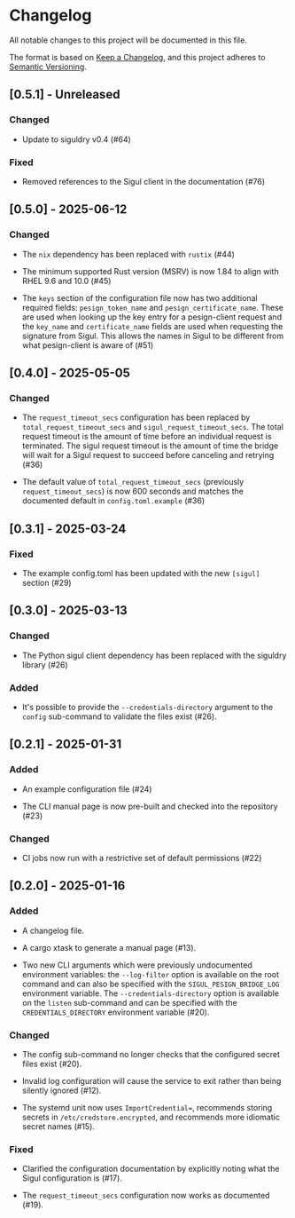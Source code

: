 # Changelog

All notable changes to this project will be documented in this file.

The format is based on [Keep a Changelog](https://keepachangelog.com/en/1.1.0/),
and this project adheres to [Semantic Versioning](https://semver.org/spec/v2.0.0.html).

## [0.5.1] - Unreleased

### Changed

- Update to siguldry v0.4 (#64)

### Fixed

- Removed references to the Sigul client in the documentation (#76)


## [0.5.0] - 2025-06-12

### Changed

- The `nix` dependency has been replaced with `rustix` (#44)

- The minimum supported Rust version (MSRV) is now 1.84 to align with RHEL 9.6 and 10.0 (#45)

- The `keys` section of the configuration file now has two additional required fields:
  `pesign_token_name` and `pesign_certificate_name`. These are used when looking up
  the key entry for a pesign-client request and the `key_name` and `certificate_name`
  fields are used when requesting the signature from Sigul. This allows the names in
  Sigul to be different from what pesign-client is aware of (#51)


## [0.4.0] - 2025-05-05

### Changed

- The `request_timeout_secs` configuration has been replaced by `total_request_timeout_secs`
  and `sigul_request_timeout_secs`. The total request timeout is the amount of time before
  an individual request is terminated. The sigul request timeout is the amount of time the
  bridge will wait for a Sigul request to succeed before canceling and retrying (#36)

- The default value of `total_request_timeout_secs` (previously `request_timeout_secs`) is now
  600 seconds and matches the documented default in `config.toml.example` (#36)


## [0.3.1] - 2025-03-24

### Fixed

- The example config.toml has been updated with the new `[sigul]` section (#29)


## [0.3.0] - 2025-03-13

### Changed

- The Python sigul client dependency has been replaced with the siguldry library (#26)

### Added

- It's possible to provide the `--credentials-directory` argument to the `config`
  sub-command to validate the files exist (#26).


## [0.2.1] - 2025-01-31

### Added

- An example configuration file (#24)

- The CLI manual page is now pre-built and checked into the repository (#23)

### Changed

- CI jobs now run with a restrictive set of default permissions (#22)


## [0.2.0] - 2025-01-16

### Added

- A changelog file.

- A cargo xtask to generate a manual page (#13).

- Two new CLI arguments which were previously undocumented environment variables:
  the `--log-filter` option is available on the root command and can also be specified
  with the `SIGUL_PESIGN_BRIDGE_LOG` environment variable. The `--credentials-directory`
  option is available on the `listen` sub-command and can be specified with the
  `CREDENTIALS_DIRECTORY` environment variable (#20).

### Changed

- The config sub-command no longer checks that the configured secret files exist (#20).

- Invalid log configuration will cause the service to exit rather than being silently
  ignored (#12).

- The systemd unit now uses `ImportCredential=`, recommends storing secrets in
  `/etc/credstore.encrypted`, and recommends more idiomatic secret names (#15).

### Fixed

- Clarified the configuration documentation by explicitly noting what the Sigul
  configuration is (#17).

- The `request_timeout_secs` configuration now works as documented (#19).
